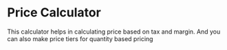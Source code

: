 # Price Calculator

This calculator helps in calculating price based on tax and margin. And you can also make price tiers for quantity based pricing
